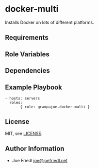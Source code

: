docker-multi
============

Installs Docker on lots of different platforms.

Requirements
------------

Role Variables
--------------

Dependencies
------------

Example Playbook
----------------

    - hosts: servers
      roles:
         - { role: grampajoe.docker-multi }

License
-------

MIT, see [LICENSE](LICENSE).

Author Information
------------------

- Joe Friedl <joe@joefriedl.net>
